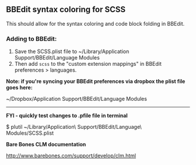 ## BBEdit syntax coloring for SCSS

This should allow for the syntax coloring and code block folding in BBEdit.

### Adding to BBEdit:

1. Save the SCSS.plist file to ~/Library/Application Support/BBEdit/Language Modules
2. Then add `scss` to the "custom extension mappings" in BBEdit preferences > languages.

**Note: if you're syncing your BBEdit preferences via dropbox the plist file goes here:**

~/Dropbox/Application Support/BBEdit/Language Modules

---

**FYI - quickly test changes to .pfile file in terminal**

$ plutil ~/Library/Application\ Support/BBEdit/Language\ Modules/SCSS.plist

**Bare Bones CLM documentation**

http://www.barebones.com/support/develop/clm.html

